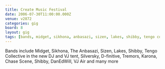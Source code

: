 ```yaml
---
title: Create Music Festival
date: 2006-07-30T11:00:00.000Z
venue: v2872
categories: gig
board: 8
layout: gig
tags: [bands, midget, sikhona, anbasazi, sizen, lakes, shibby, tengo collective, silversky, tremors, karona, chase scene, shibby]
---
```

Bands include Midget, Sikhona, The Anbasazi, Sizen, Lakes, Shibby, Tengo Collective in the new DJ and VJ tent, Silversky, D-finitive, Tremors, Karona, Chase Scene, Shibby, DanEdWill, VJ Air and many more